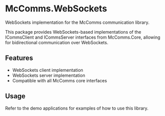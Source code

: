 # McComms.WebSockets

WebSockets implementation for the McComms communication library.

This package provides WebSockets-based implementations of the ICommsClient and ICommsServer interfaces from McComms.Core, allowing for bidirectional communication over WebSockets.

## Features

- WebSockets client implementation
- WebSockets server implementation
- Compatible with all McComms core interfaces

## Usage

Refer to the demo applications for examples of how to use this library.
